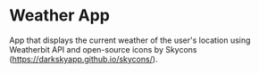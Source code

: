 # Weather App
 App that displays the current weather of the user's location using Weatherbit API and open-source icons by Skycons (https://darkskyapp.github.io/skycons/).
